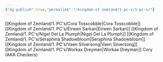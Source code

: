 ```yaml
---
{"dg-publish":true,"permalink":"/kingdom-of-zemland/1-pc-s/1-pc-s/"}
---
```




[[Kingdom of Zemland/1. PC's/Cora Tosscobble\|Cora Tosscobble]] 
[[Kingdom of Zemland/1. PC's/Eirwen Sarkan\|Eirwen Sarkan]] 
[[Kingdom of Zemland/1. PC's/Nigel Del La Plumph\|Nigel Del La Plumph]]
[[Kingdom of Zemland/1. PC's/Seraphina Shadowbloom\|Seraphina Shadowbloom]] 
[[Kingdom of Zemland/1. PC's/Vaen Silversong\|Vaen Silversong]] 
[[Kingdom of Zemland/1. PC's/Workax Dreyman\|Workax Dreyman]] 
Cory (AKA Checkers)